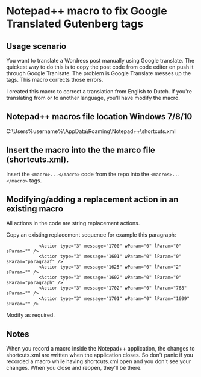 # Notepad++ macro to fix Google Translated Gutenberg tags

## Usage scenario
You want to translate a Wordress post manually using Google translate. The quickest way to do this is to copy the post code from code editor en push it through Google Tranlsate. The problem is Google Translate messes up the tags. This macro corrects those errors.

I created this macro to correct a translation from English to Dutch. If you're translating from or to another language, you'll have modify the macro.

## Notepad++ macros file location Windows 7/8/10
C:\Users\%username%\AppData\Roaming\Notepad++\shortcuts.xml

## Insert the macro into the the marco file (shortcuts.xml).
Insert the `<macro>...</macro>` code from the repo into the `<macros>...</macro>` tags.

## Modifying/adding a replacement action in an existing macro
All actions in the code are string replacement actions.

Copy an existing replacement sequence for example this paragraph:
```
            <Action type="3" message="1700" wParam="0" lParam="0" sParam="" />
            <Action type="3" message="1601" wParam="0" lParam="0" sParam="paragraaf" />
            <Action type="3" message="1625" wParam="0" lParam="2" sParam="" />
            <Action type="3" message="1602" wParam="0" lParam="0" sParam="paragraph" />
            <Action type="3" message="1702" wParam="0" lParam="768" sParam="" />
            <Action type="3" message="1701" wParam="0" lParam="1609" sParam="" />
```

Modify as required.

## Notes
When you record a macro inside the Notepad++ application, the changes to shortcuts.xml are written when the application closes.
So don't panic if you recorded a macro while having shortcuts.xml open and you don't see your changes. When you close and reopen, they'll be there.
